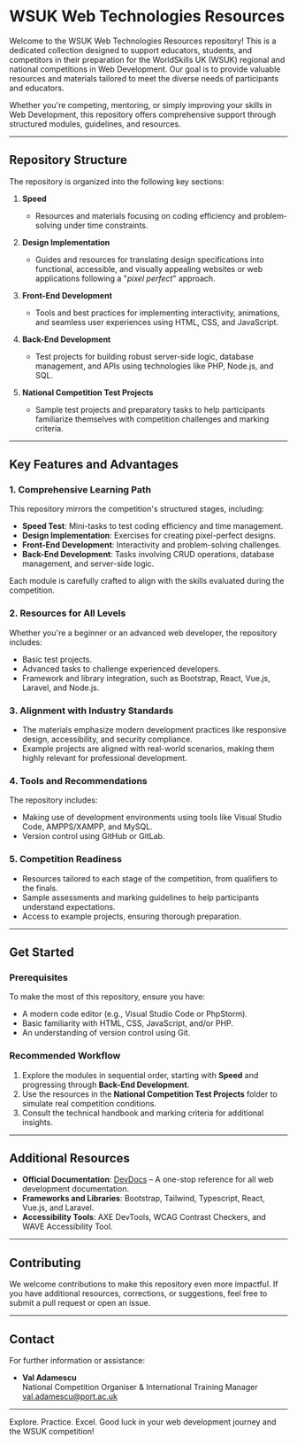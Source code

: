 # WSUK Web Technologies Resources
Welcome to the WSUK Web Technologies Resources repository! This is a dedicated collection designed to support educators, students, and competitors in their preparation for the WorldSkills UK (WSUK) regional and national competitions in Web Development. Our goal is to provide valuable resources and materials tailored to meet the diverse needs of participants and educators.

Whether you're competing, mentoring, or simply improving your skills in Web Development, this repository offers comprehensive support through structured modules, guidelines, and resources.

---

## Repository Structure

The repository is organized into the following key sections:

1. **Speed**
   - Resources and materials focusing on coding efficiency and problem-solving under time constraints.

2. **Design Implementation**
   - Guides and resources for translating design specifications into functional, accessible, and visually appealing websites or web applications following a "_pixel perfect_" approach.

3. **Front-End Development**
   - Tools and best practices for implementing interactivity, animations, and seamless user experiences using HTML, CSS, and JavaScript.

4. **Back-End Development**
   - Test projects for building robust server-side logic, database management, and APIs using technologies like PHP, Node.js, and SQL.

5. **National Competition Test Projects**
   - Sample test projects and preparatory tasks to help participants familiarize themselves with competition challenges and marking criteria.

---

## Key Features and Advantages

### 1. **Comprehensive Learning Path**
This repository mirrors the competition's structured stages, including:
   - **Speed Test**: Mini-tasks to test coding efficiency and time management.
   - **Design Implementation**: Exercises for creating pixel-perfect designs.
   - **Front-End Development**: Interactivity and problem-solving challenges.
   - **Back-End Development**: Tasks involving CRUD operations, database management, and server-side logic.

Each module is carefully crafted to align with the skills evaluated during the competition.

### 2. **Resources for All Levels**
Whether you're a beginner or an advanced web developer, the repository includes:
   - Basic test projects.
   - Advanced tasks to challenge experienced developers.
   - Framework and library integration, such as Bootstrap, React, Vue.js, Laravel, and Node.js.

### 3. **Alignment with Industry Standards**
   - The materials emphasize modern development practices like responsive design, accessibility, and security compliance.
   - Example projects are aligned with real-world scenarios, making them highly relevant for professional development.

### 4. **Tools and Recommendations**
The repository includes:
   - Making use of development environments using tools like Visual Studio Code, AMPPS/XAMPP, and MySQL.
   - Version control using GitHub or GitLab.

### 5. **Competition Readiness**
   - Resources tailored to each stage of the competition, from qualifiers to the finals.
   - Sample assessments and marking guidelines to help participants understand expectations.
   - Access to example projects, ensuring thorough preparation.
   - ---

## Get Started

### Prerequisites
To make the most of this repository, ensure you have:
- A modern code editor (e.g., Visual Studio Code or PhpStorm).
- Basic familiarity with HTML, CSS, JavaScript, and/or PHP.
- An understanding of version control using Git.

### Recommended Workflow
1. Explore the modules in sequential order, starting with **Speed** and progressing through **Back-End Development**.
2. Use the resources in the **National Competition Test Projects** folder to simulate real competition conditions.
3. Consult the technical handbook and marking criteria for additional insights.

---
## Additional Resources

- **Official Documentation**: [DevDocs](https://devdocs.io/) – A one-stop reference for all web development documentation.
- **Frameworks and Libraries**: Bootstrap, Tailwind, Typescript, React, Vue.js, and Laravel.
- **Accessibility Tools**: AXE DevTools, WCAG Contrast Checkers, and WAVE Accessibility Tool.

---

## Contributing

We welcome contributions to make this repository even more impactful. If you have additional resources, corrections, or suggestions, feel free to submit a pull request or open an issue.

---

## Contact

For further information or assistance:
- **Val Adamescu**  
  National Competition Organiser & International Training Manager  
  [val.adamescu@port.ac.uk](mailto:val.adamescu@port.ac.uk)

---

Explore. Practice. Excel. Good luck in your web development journey and the WSUK competition!